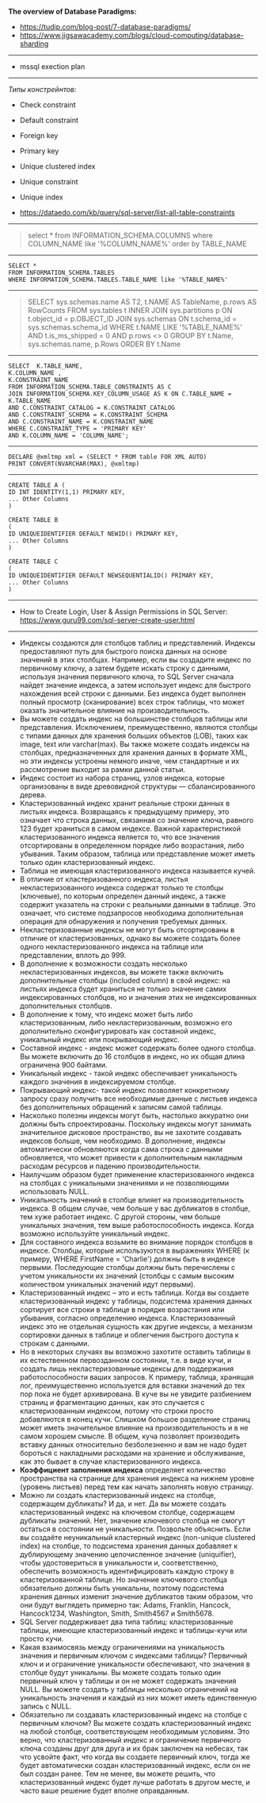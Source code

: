 **The overview of Database Paradigms:**
- https://tudip.com/blog-post/7-database-paradigms/
- https://www.jigsawacademy.com/blogs/cloud-computing/database-sharding
--------------------------------------------
- mssql exection plan
--------------------------------------------
*Типы констрейнтов:*

- Check constraint
- Default constraint
- Foreign key
- Primary key
- Unique clustered index
- Unique constraint
- Unique index

- https://dataedo.com/kb/query/sql-server/list-all-table-constraints
--------------------------------------------
> select * from INFORMATION_SCHEMA.COLUMNS 
> where COLUMN_NAME like '%COLUMN_NAME%' 
> order by TABLE_NAME
--------------------------------------------
```
SELECT *
FROM INFORMATION_SCHEMA.TABLES 
WHERE INFORMATION_SCHEMA.TABLES.TABLE_NAME like '%TABLE_NAME%'
```
--------------------------------------------
> SELECT sys.schemas.name AS T2,
>     t.NAME AS TableName,
>     p.rows AS RowCounts
> FROM 
>     sys.tables t
> INNER JOIN 
>     sys.partitions p ON t.object_id = p.OBJECT_ID 
> JOIN sys.schemas ON t.schema_id = sys.schemas.schema_id
> WHERE 
>     t.NAME LIKE '%TABLE_NAME%' 
>     AND t.is_ms_shipped = 0
>     AND p.rows <> 0
> GROUP BY 
>     t.Name, sys.schemas.name, p.Rows
> ORDER BY 
>     t.Name
--------------------------------------------
```
SELECT  K.TABLE_NAME,
K.COLUMN_NAME ,
K.CONSTRAINT_NAME
FROM INFORMATION_SCHEMA.TABLE_CONSTRAINTS AS C
JOIN INFORMATION_SCHEMA.KEY_COLUMN_USAGE AS K ON C.TABLE_NAME = K.TABLE_NAME
AND C.CONSTRAINT_CATALOG = K.CONSTRAINT_CATALOG
AND C.CONSTRAINT_SCHEMA = K.CONSTRAINT_SCHEMA
AND C.CONSTRAINT_NAME = K.CONSTRAINT_NAME
WHERE C.CONSTRAINT_TYPE = 'PRIMARY KEY'
AND K.COLUMN_NAME = 'COLUMN_NAME';
```
--------------------------------------------
```
DECLARE @xmltmp xml = (SELECT * FROM table FOR XML AUTO)
PRINT CONVERT(NVARCHAR(MAX), @xmltmp)
```
--------------------------------------------
```
CREATE TABLE A (
ID INT IDENTITY(1,1) PRIMARY KEY,
... Other Columns
)

CREATE TABLE B
(
ID UNIQUEIDENTIFIER DEFAULT NEWID() PRIMARY KEY,
... Other Columns
)

CREATE TABLE C
(
ID UNIQUEIDENTIFIER DEFAULT NEWSEQUENTIALID() PRIMARY KEY,
... Other Columns
)
```
--------------------------------------------
- How to Create Login, User & Assign Permissions in SQL Server: https://www.guru99.com/sql-server-create-user.html
--------------------------------------------
- Индексы создаются для столбцов таблиц и представлений. Индексы предоставляют путь для быстрого поиска данных на основе значений в этих столбцах. Например, если вы создадите индекс по первичному ключу, а затем будете искать строку с данными, используя значения первичного ключа, то SQL Server сначала найдет значение индекса, а затем использует индекс для быстрого нахождения всей строки с данными. Без индекса будет выполнен полный просмотр (сканирование) всех строк таблицы, что может оказать значительное влияние на производительность.
- Вы можете создать индекс на большинстве столбцов таблицы или представления. Исключением, преимущественно, являются столбцы с типами данных для хранения больших объектов (LOB), таких как image, text или varchar(max). Вы также можете создать индексы на столбцах, предназначенных для хранения данных в формате XML, но эти индексы устроены немного иначе, чем стандартные и их рассмотрение выходит за рамки данной статьи.
- Индекс состоит из набора страниц, узлов индекса, которые организованы в виде древовидной структуры — сбалансированного дерева. 
- Кластеризованный индекс хранит реальные строки данных в листьях индекса. Возвращаясь к предыдущему примеру, это означает что строка данных, связанная со значение ключа, равного 123 будет храниться в самом индексе. Важной характеристикой кластеризованного индекса является то, что все значения отсортированы в определенном порядке либо возрастания, либо убывания. Таким образом, таблица или представление может иметь только один кластеризованный индекс.
- Таблица не имеющая кластеризованного индекса называется кучей.
- В отличие от кластеризованного индекса, листья некластеризованного индекса содержат только те столбцы (ключевые), по которым определен данный индекс, а также содержит указатель на строки с реальными данными в таблице. Это означает, что системе подзапросов необходима дополнительная операция для обнаружения и получения требуемых данных.
- Некластеризованные индексы не могут быть отсортированы в отличие от кластеризованных, однако вы можете создать более одного некластеризованного индекса на таблице или представлении, вплоть до 999.
- В дополнение к возможности создать несколько некластеризованных индексов, вы можете также включить дополнительные столбцы (included column) в свой индекс: на листьях индекса будет храниться не только значение самих индексированных столбцов, но и значения этих не индексированных дополнительных столбцов.
- В дополнение к тому, что индекс может быть либо кластеризованным, либо некластеризованным, возможно его дополнительно сконфигурировать как составной индекс, уникальный индекс или покрывающий индекс.
- Составной индекс - индекс может содержать более одного столбца. Вы можете включить до 16 столбцов в индекс, но их общая длина ограничена 900 байтами.
- Уникальный индекс - такой индекс обеспечивает уникальность каждого значения в индексируемом столбце.
- Покрывающий индекс- такой индекс позволяет конкретному запросу сразу получить все необходимые данные с листьев индекса без дополнительных обращений к записям самой таблицы.
- Насколько полезны индексы могут быть, настолько аккуратно они должны быть спроектированы. Поскольку индексы могут занимать значительное дисковое пространство, вы не захотите создавать индексов больше, чем необходимо. В дополнение, индексы автоматически обновляются когда сама строка с данными обновляется, что может привести к дополнительным накладным расходам ресурсов и падению производительности.
- Наилучшим образом будет применение кластеризованного индекса на столбцах с уникальными значениями и не позволяющими использовать NULL.
- Уникальность значений в столбце влияет на производительность индекса. В общем случае, чем больше у вас дубликатов в столбце, тем хуже работает индекс. С другой стороны, чем больше уникальных значения, тем выше работоспособность индекса. Когда возможно используйте уникальный индекс.
- Для составного индекса возьмите во внимание порядок столбцов в индексе. Столбцы, которые используются в выражениях WHERE (к примеру, WHERE FirstName = 'Charlie') должны быть в индексе первыми. Последующие столбцы должны быть перечислены с учетом уникальности их значений (столбцы с самым высоким количеством уникальных значений идут первыми).
- Кластеризованный индекс – это и есть таблица. Когда вы создаете кластеризованный индекс у таблицы, подсистема хранения данных сортирует все строки в таблице в порядке возрастания или убывания, согласно определению индекса. Кластеризованный индекс это не отдельная сущность как другие индексы, а механизм сортировки данных в таблице и облегчения быстрого доступа к строкам с данными.
- Но в некоторых случаях вы возможно захотите оставить таблицы в их естественном первозданном состоянии, т.е. в виде кучи, и создать лишь некластеризованные индексы для поддержания работоспособности ваших запросов. К примеру, таблица, хранящая лог, преимущественно используется для вставки значений до тех пор пока не будет архивирована. В куче вы не увидите разбиением страниц и фрагментацию данных, как это случается с кластеризованным индексом, потому что строки просто добавляются в конец кучи. Слишком большое разделение страниц может иметь значительное влияние на производительность и в не самом хорошем смысле. В общем, куча позволяет производить вставку данных относительно безболезненно и вам не надо будет бороться с накладными расходами на хранение и обслуживание, как это бывает в случае кластеризованного индекса.
- **Коэффициент заполнения индекса** определяет количество пространства на странице для хранения индекса на нижнем уровне (уровень листьев) перед тем как начать заполнять новую страницу.
- Можно ли создать кластеризованный индекс на столбце, содержащем дубликаты? И да, и нет. Да вы можете создать кластеризованный индекс на ключевом столбце, содержащем дубликаты значений. Нет, значение ключевого столбца не смогут остаться в состоянии не уникальности. Позвольте объяснить. Если вы создаёте неуникальный кластерный индекс (non-unique clustered index) на столбце, то подсистема хранения данных добавляет к дублирующему значению целочисленное значение (uniquifier), чтобы удостовериться в уникальности и, соответственно, обеспечить возможность идентифицировать каждую строку в кластеризованной таблице. Но значение ключевого столбца обязательно должны быть уникальны, поэтому подсистема хранения данных изменит значение дубликатов таким образом, что они будут выглядеть примерно так: Adams, Franklin, Hancock, Hancock1234, Washington, Smith, Smith4567 и Smith5678.
- SQL Server поддерживает два типа таблиц: кластеризованные таблицы, имеющие кластеризованный индекс и таблицы-кучи или просто кучи.
- Какая взаимосвязь между ограничениями на уникальность значения и первичным ключом с индексами таблицы? Первичный ключ и и ограничение уникальности обеспечивают, что значения в столбце будут уникальны. Вы можете создать только один первичный ключ у таблицы и он не может содержать значения NULL. Вы можете создать у таблицы несколько ограничений на уникальность значения и каждый из них может иметь единственную запись с NULL.
- Обязательно ли создавать кластеризованный индекс на столбце с первичным ключом? Вы можете создать кластеризованный индекс на любой столбце, соответствующем необходимым условиям. Это верно, что кластеризованный индекс и ограничение первичного ключа созданы друг для друга и их брак заключен на небесах, так что усвойте факт, что когда вы создаете первичный ключ, тогда же будет автоматически создан кластеризованный индекс, если он не был создан ранее. Тем не менее, вы можете решить, что кластеризованный индекс будет лучше работать в другом месте, и часто ваше решение будет вполне оправданным.
